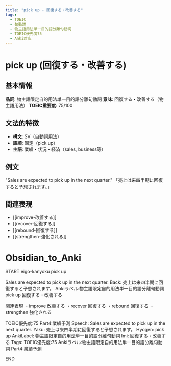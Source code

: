 ```yaml
---
title: "pick up - 回復する・改善する"
tags:
  - TOEIC
  - 句動詞
  - 物主語用法単一目的語分離句動詞
  - TOEIC優先度75
  - Anki対応
---
```


# pick up (回復する・改善する)

## 基本情報
**品詞**: 物主語限定自的用法単一目的語分離句動詞
**意味**: 回復する・改善する（物主語用法）
**TOEIC重要度**: 75/100

## 文法的特徴
- **構文**: SV（自動詞用法）
- **語順**: 固定（pick up）
- **主語**: 業績・状況・経済（sales, business等）

## 例文
"Sales are expected to pick up in the next quarter."
「売上は来四半期に回復すると予想されます。」

## 関連表現
- [[improve-改善する]]
- [[recover-回復する]]
- [[rebound-回復する]]
- [[strengthen-強化される]]

# Obsidian_to_Anki
START
eigo-kanyoku
pick up

Sales are expected to pick up in the next quarter.
Back: 
売上は来四半期に回復すると予想されます。
Ankiラベル:物主語限定自的用法単一目的語分離句動詞
pick up
回復する・改善する

関連表現
・improve 改善する
・recover 回復する
・rebound 回復する
・strengthen 強化される

TOEIC優先度:75
Part4:業績予測
Speech: Sales are expected to pick up in the next quarter.
Yaku: 売上は来四半期に回復すると予想されます。
Hyogen: pick up
AnkiLabel: 物主語限定自的用法単一目的語分離句動詞
Imi: 回復する・改善する
Tags: TOEIC優先度:75 Ankiラベル:物主語限定自的用法単一目的語分離句動詞 Part4:業績予測
<!--ID: 1753022730226-->
END 